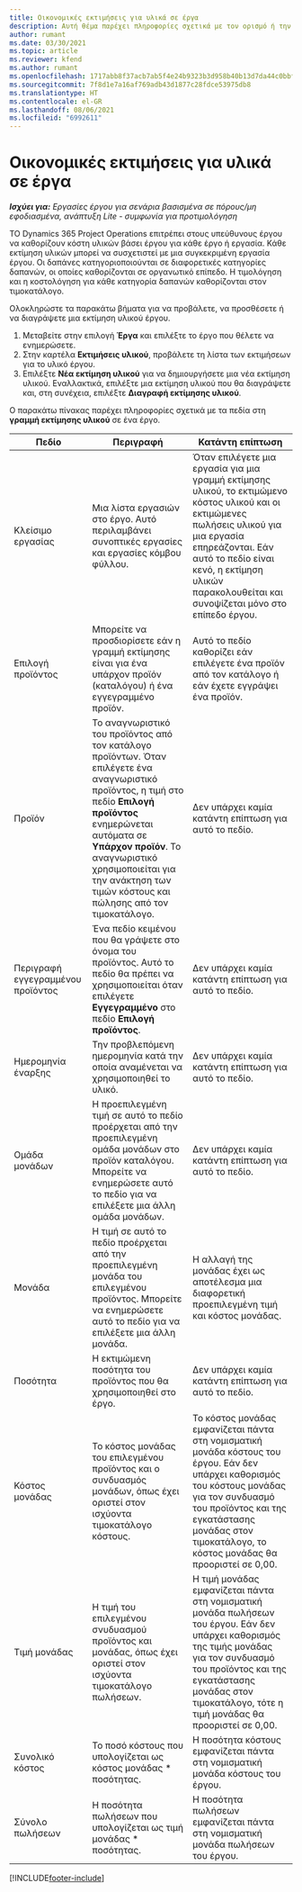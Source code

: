 ```yaml
---
title: Οικονομικές εκτιμήσεις για υλικά σε έργα
description: Αυτή θέμα παρέχει πληροφορίες σχετικά με τον ορισμό ή την εκτίμηση υλικού βάσει έργων.
author: rumant
ms.date: 03/30/2021
ms.topic: article
ms.reviewer: kfend
ms.author: rumant
ms.openlocfilehash: 1717abb8f37acb7ab5f4e24b9323b3d958b40b13d7da44c0bbfa88eea28b99ef
ms.sourcegitcommit: 7f8d1e7a16af769adb43d1877c28fdce53975db8
ms.translationtype: HT
ms.contentlocale: el-GR
ms.lasthandoff: 08/06/2021
ms.locfileid: "6992611"
---
```

# <a name="financial-estimates-for-materials-on-projects"></a>Οικονομικές εκτιμήσεις για υλικά σε έργα

_**Ισχύει για:** Εργασίες έργου για σενάρια βασισμένα σε πόρους/μη εφοδιασμένα, ανάπτυξη Lite - συμφωνία για προτιμολόγηση_

ΤΟ Dynamics 365 Project Operations επιτρέπει στους υπεύθυνους έργου να καθορίζουν κόστη υλικών βάσει έργου για κάθε έργο ή εργασία. Κάθε εκτίμηση υλικών μπορεί να συσχετιστεί με μια συγκεκριμένη εργασία έργου. Οι δαπάνες κατηγοριοποιούνται σε διαφορετικές κατηγορίες δαπανών, οι οποίες καθορίζονται σε οργανωτικό επίπεδο. Η τιμολόγηση και η κοστολόγηση για κάθε κατηγορία δαπανών καθορίζονται στον τιμοκατάλογο. 

Ολοκληρώστε τα παρακάτω βήματα για να προβάλετε, να προσθέσετε ή να διαγράψετε μια εκτίμηση υλικού έργου.

1. Μεταβείτε στην επιλογή **Έργα** και επιλέξτε το έργο που θέλετε να ενημερώσετε.
2. Στην καρτέλα **Εκτιμήσεις υλικού**, προβάλετε τη λίστα των εκτιμήσεων για το υλικό έργου.
3. Επιλέξτε **Νέα εκτίμηση υλικού** για να δημιουργήσετε μια νέα εκτίμηση υλικού. Εναλλακτικά, επιλέξτε μια εκτίμηση υλικού που θα διαγράψετε και, στη συνέχεια, επιλέξτε **Διαγραφή εκτίμησης υλικού**.

Ο παρακάτω πίνακας παρέχει πληροφορίες σχετικά με τα πεδία στη **γραμμή εκτίμησης υλικού** σε ένα έργο. 

| **Πεδίο** | **Περιγραφή** | **Κατάντη επίπτωση** |
| --- | --- | --- |
| Κλείσιμο εργασίας | Μια λίστα εργασιών στο έργο. Αυτό περιλαμβάνει συνοπτικές εργασίες και εργασίες κόμβου φύλλου. | Όταν επιλέγετε μια εργασία για μια γραμμή εκτίμησης υλικού, το εκτιμώμενο κόστος υλικού και οι εκτιμώμενες πωλήσεις υλικού για μια εργασία επηρεάζονται. Εάν αυτό το πεδίο είναι κενό, η εκτίμηση υλικών παρακολουθείται και συνοψίζεται μόνο στο επίπεδο έργου. |
| Επιλογή προϊόντος |  Μπορείτε να προσδιορίσετε εάν η γραμμή εκτίμησης είναι για ένα υπάρχον προϊόν (καταλόγου) ή ένα εγγεγραμμένο προϊόν. | Αυτό το πεδίο καθορίζει εάν επιλέγετε ένα προϊόν από τον κατάλογο ή εάν έχετε εγγράψει ένα προϊόν. |
| Προϊόν | Το αναγνωριστικό του προϊόντος από τον κατάλογο προϊόντων. Όταν επιλέγετε ένα αναγνωριστικό προϊόντος, η τιμή στο πεδίο **Επιλογή προϊόντος** ενημερώνεται αυτόματα σε **Υπάρχον προϊόν**. Το αναγνωριστικό χρησιμοποιείται για την ανάκτηση των τιμών κόστους και πώλησης από τον τιμοκατάλογο. | Δεν υπάρχει καμία κατάντη επίπτωση για αυτό το πεδίο. |
| Περιγραφή εγγεγραμμένου προϊόντος | Ένα πεδίο κειμένου που θα γράψετε στο όνομα του προϊόντος. Αυτό το πεδίο θα πρέπει να χρησιμοποιείται όταν επιλέγετε **Εγγεγραμμένο** στο πεδίο **Επιλογή προϊόντος**.| Δεν υπάρχει καμία κατάντη επίπτωση για αυτό το πεδίο. |
| Ημερομηνία έναρξης | Την προβλεπόμενη ημερομηνία κατά την οποία αναμένεται να χρησιμοποιηθεί το υλικό. | Δεν υπάρχει καμία κατάντη επίπτωση για αυτό το πεδίο. |
| Ομάδα μονάδων | Η προεπιλεγμένη τιμή σε αυτό το πεδίο προέρχεται από την προεπιλεγμένη ομάδα μονάδων στο προϊόν καταλόγου. Μπορείτε να ενημερώσετε αυτό το πεδίο για να επιλέξετε μια άλλη ομάδα μονάδων. | Δεν υπάρχει καμία κατάντη επίπτωση για αυτό το πεδίο. |
| Μονάδα | Η τιμή σε αυτό το πεδίο προέρχεται από την προεπιλεγμένη μονάδα του επιλεγμένου προϊόντος. Μπορείτε να ενημερώσετε αυτό το πεδίο για να επιλέξετε μια άλλη μονάδα. | Η αλλαγή της μονάδας έχει ως αποτέλεσμα μια διαφορετική προεπιλεγμένη τιμή και κόστος μονάδας. |
| Ποσότητα | Η εκτιμώμενη ποσότητα του προϊόντος που θα χρησιμοποιηθεί στο έργο. | Δεν υπάρχει καμία κατάντη επίπτωση για αυτό το πεδίο. |
| Κόστος μονάδας | Το κόστος μονάδας του επιλεγμένου προϊόντος και ο συνδυασμός μονάδων, όπως έχει οριστεί στον ισχύοντα τιμοκατάλογο κόστους. | Το κόστος μονάδας εμφανίζεται πάντα στη νομισματική μονάδα κόστους του έργου. Εάν δεν υπάρχει καθορισμός του κόστους μονάδας για τον συνδυασμό του προϊόντος και της εγκατάστασης μονάδας στον τιμοκατάλογο, το κόστος μονάδας θα προοριστεί σε 0,00. |
| Τιμή μονάδας | Η τιμή του επιλεγμένου σνυδυασμού προϊόντος και μονάδας, όπως έχει οριστεί στον ισχύοντα τιμοκατάλογο πωλήσεων. | Η τιμή μονάδας εμφανίζεται πάντα στη νομισματική μονάδα πωλήσεων του έργου. Εάν δεν υπάρχει καθορισμός της τιμής μονάδας για τον συνδυασμό του προϊόντος και της εγκατάστασης μονάδας στον τιμοκατάλογο, τότε η τιμή μονάδας θα προοριστεί σε 0,00.|
| Συνολικό κόστος | Το ποσό κόστους που υπολογίζεται ως κόστος μονάδας \* ποσότητας.| Η ποσότητα κόστους εμφανίζεται πάντα στη νομισματική μονάδα κόστους του έργου. |
| Σύνολο πωλήσεων | Η ποσότητα πωλήσεων που υπολογίζεται ως τιμή μονάδας \* ποσότητας. | Η ποσότητα πωλήσεων εμφανίζεται πάντα στη νομισματική μονάδα πωλήσεων του έργου. |


[!INCLUDE[footer-include](../includes/footer-banner.md)]
